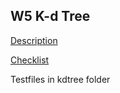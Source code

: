 ## W5 K-d Tree

[Description](http://coursera.cs.princeton.edu/algs4/assignments/kdtree.html)

[Checklist](http://coursera.cs.princeton.edu/algs4/checklists/kdtree.html)

Testfiles in kdtree folder
